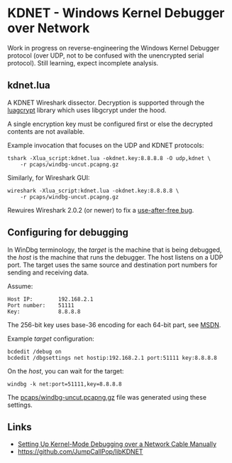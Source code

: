 # KDNET - Windows Kernel Debugger over Network

Work in progress on reverse-engineering the Windows Kernel Debugger protocol
(over UDP, not to be confused with the unencrypted serial protocol). Still
learning, expect incomplete analysis.

## kdnet.lua
A KDNET Wireshark dissector. Decryption is supported through the [luagcrypt][2]
library which uses libgcrypt under the hood.

A single encryption key must be configured first or else the decrypted contents
are not available.

Example invocation that focuses on the UDP and KDNET protocols:

    tshark -Xlua_script:kdnet.lua -okdnet.key:8.8.8.8 -O udp,kdnet \
        -r pcaps/windbg-uncut.pcapng.gz

Similarly, for Wireshark GUI:

    wireshark -Xlua_script:kdnet.lua -okdnet.key:8.8.8.8 \
        -r pcaps/windbg-uncut.pcapng.gz

Rewuires Wireshark 2.0.2 (or newer) to fix a [use-after-free bug][3].

## Configuring for debugging
In WinDbg terminology, the *target* is the machine that is being debugged, the
*host* is the machine that runs the debugger. The host listens on a UDP port.
The target uses the same source and destination port numbers for sending and
receiving data.

Assume:

    Host IP:        192.168.2.1
    Port number:    51111
    Key:            8.8.8.8

The 256-bit key uses base-36 encoding for each 64-bit part, see [MSDN][1].

Example *target* configuration:

    bcdedit /debug on
    bcdedit /dbgsettings net hostip:192.168.2.1 port:51111 key:8.8.8.8

On the *host*, you can wait for the target:

    windbg -k net:port=51111,key=8.8.8.8

The [pcaps/windbg-uncut.pcapng.gz](pcaps/windbg-uncut.pcapng.gz) file was
generated using these settings.

## Links
 - [Setting Up Kernel-Mode Debugging over a Network Cable Manually][1]
 - https://github.com/JumpCallPop/libKDNET

 [1]: https://msdn.microsoft.com/library/windows/hardware/hh439346%28v=vs.85%29.aspx
 [2]: https://github.com/somesocks/lua-lockbox
 [3]: https://bugs.wireshark.org/bugzilla/show_bug.cgi?id=12050
